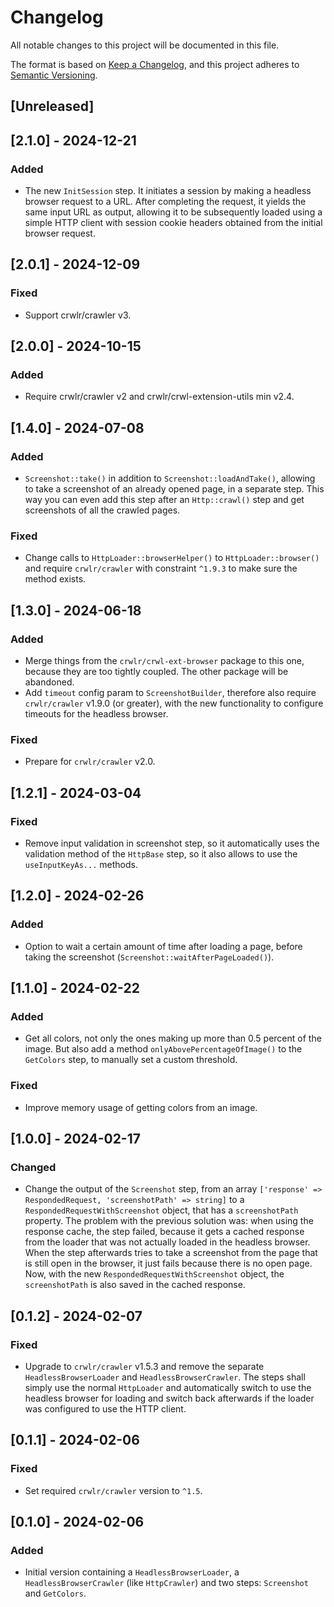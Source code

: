 # Changelog
All notable changes to this project will be documented in this file.

The format is based on [Keep a Changelog](https://keepachangelog.com/en/1.0.0/),
and this project adheres to [Semantic Versioning](https://semver.org/spec/v2.0.0.html).

## [Unreleased]

## [2.1.0] - 2024-12-21
### Added
* The new `InitSession` step. It initiates a session by making a headless browser request to a URL. After completing the request, it yields the same input URL as output, allowing it to be subsequently loaded using a simple HTTP client with session cookie headers obtained from the initial browser request.

## [2.0.1] - 2024-12-09
### Fixed
* Support crwlr/crawler v3.

## [2.0.0] - 2024-10-15
### Added
* Require crwlr/crawler v2 and crwlr/crwl-extension-utils min v2.4.

## [1.4.0] - 2024-07-08
### Added
* `Screenshot::take()` in addition to `Screenshot::loadAndTake()`, allowing to take a screenshot of an already opened page, in a separate step. This way you can even add this step after an `Http::crawl()` step and get screenshots of all the crawled pages.

### Fixed
* Change calls to `HttpLoader::browserHelper()` to `HttpLoader::browser()` and require `crwlr/crawler` with constraint `^1.9.3` to make sure the method exists.

## [1.3.0] - 2024-06-18
### Added
* Merge things from the `crwlr/crwl-ext-browser` package to this one, because they are too tightly coupled. The other package will be abandoned.
* Add `timeout` config param to `ScreenshotBuilder`, therefore also require `crwlr/crawler` v1.9.0 (or greater), with the new functionality to configure timeouts for the headless browser.

### Fixed
* Prepare for `crwlr/crawler` v2.0.

## [1.2.1] - 2024-03-04
### Fixed
* Remove input validation in screenshot step, so it automatically uses the validation method of the `HttpBase` step, so it also allows to use the `useInputKeyAs...` methods.

## [1.2.0] - 2024-02-26
### Added
* Option to wait a certain amount of time after loading a page, before taking the screenshot (`Screenshot::waitAfterPageLoaded()`).

## [1.1.0] - 2024-02-22
### Added
* Get all colors, not only the ones making up more than 0.5 percent of the image. But also add a method `onlyAbovePercentageOfImage()` to the `GetColors` step, to manually set a custom threshold.

### Fixed
* Improve memory usage of getting colors from an image.

## [1.0.0] - 2024-02-17
### Changed
* Change the output of the `Screenshot` step, from an array `['response' => RespondedRequest, 'screenshotPath' => string]` to a `RespondedRequestWithScreenshot` object, that has a `screenshotPath` property. The problem with the previous solution was: when using the response cache, the step failed, because it gets a cached response from the loader that was not actually loaded in the headless browser. When the step afterwards tries to take a screenshot from the page that is still open in the browser, it just fails because there is no open page. Now, with the new `RespondedRequestWithScreenshot` object, the `screenshotPath` is also saved in the cached response.

## [0.1.2] - 2024-02-07
### Fixed
* Upgrade to `crwlr/crawler` v1.5.3 and remove the separate `HeadlessBrowserLoader` and `HeadlessBrowserCrawler`. The steps shall simply use the normal `HttpLoader` and automatically switch to use the headless browser for loading and switch back afterwards if the loader was configured to use the HTTP client.

## [0.1.1] - 2024-02-06
### Fixed
* Set required `crwlr/crawler` version to `^1.5`.

## [0.1.0] - 2024-02-06
### Added
* Initial version containing a `HeadlessBrowserLoader`, a `HeadlessBrowserCrawler` (like `HttpCrawler`) and two steps: `Screenshot` and `GetColors`.
